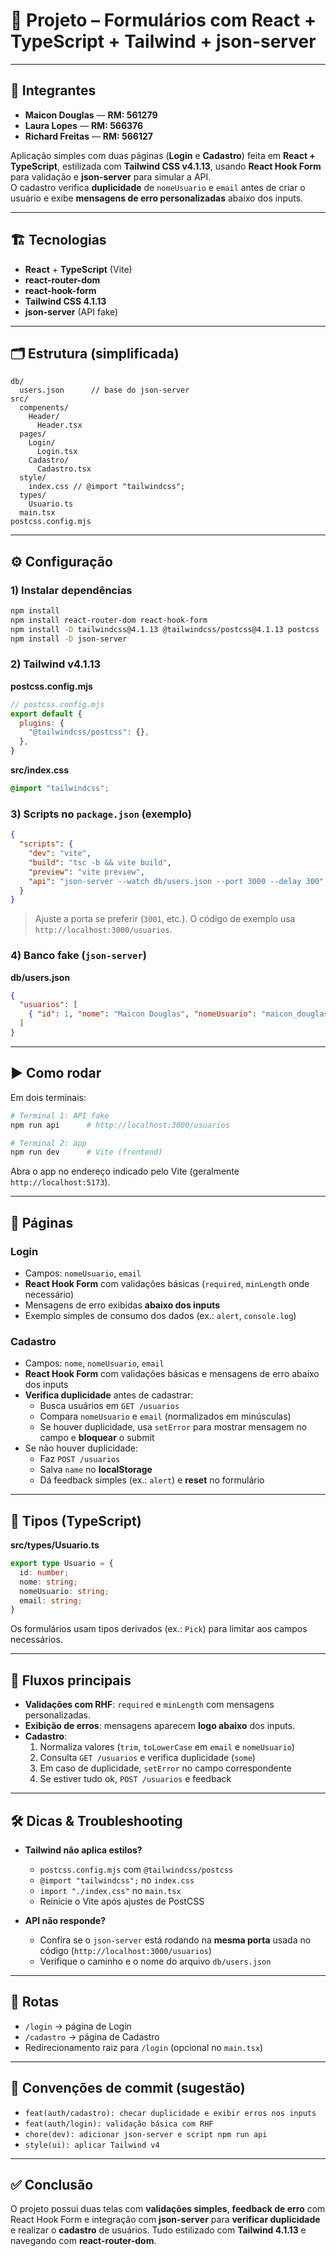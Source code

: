 # 📘 Projeto – Formulários com React + TypeScript + Tailwind + json-server

---

## 👥 Integrantes

- **Maicon Douglas** — **RM: 561279**
- **Laura Lopes** — **RM: 566376**
- **Richard Freitas** — **RM: 566127**



Aplicação simples com duas páginas (**Login** e **Cadastro**) feita em **React + TypeScript**, estilizada com **Tailwind CSS v4.1.13**, usando **React Hook Form** para validação e **json-server** para simular a API.  
O cadastro verifica **duplicidade** de `nomeUsuario` e `email` antes de criar o usuário e exibe **mensagens de erro personalizadas** abaixo dos inputs.

---

## 🏗️ Tecnologias

- **React** + **TypeScript** (Vite)
- **react-router-dom**
- **react-hook-form**
- **Tailwind CSS 4.1.13**
- **json-server** (API fake)

---

## 🗂️ Estrutura (simplificada)

```
db/
  users.json      // base do json-server
src/
  compenents/
    Header/
      Header.tsx
  pages/
    Login/
      Login.tsx
    Cadastro/
      Cadastro.tsx
  style/
    index.css // @import "tailwindcss";
  types/
    Usuario.ts
  main.tsx
postcss.config.mjs
```

---

## ⚙️ Configuração

### 1) Instalar dependências

```bash
npm install
npm install react-router-dom react-hook-form
npm install -D tailwindcss@4.1.13 @tailwindcss/postcss@4.1.13 postcss
npm install -D json-server
```

### 2) Tailwind v4.1.13

**postcss.config.mjs**
```js
// postcss.config.mjs
export default {
  plugins: {
    "@tailwindcss/postcss": {},
  },
}
```

**src/index.css**
```css
@import "tailwindcss";
```

### 3) Scripts no `package.json` (exemplo)

```json
{
  "scripts": {
    "dev": "vite",
    "build": "tsc -b && vite build",
    "preview": "vite preview",
    "api": "json-server --watch db/users.json --port 3000 --delay 300"
  }
}
```

> Ajuste a porta se preferir (`3001`, etc.). O código de exemplo usa `http://localhost:3000/usuarios`.

### 4) Banco fake (`json-server`)

**db/users.json**
```json
{
  "usuarios": [
    { "id": 1, "nome": "Maicon Douglas", "nomeUsuario": "maicon_douglas", "email": "maicon@example.com" }
  ]
}
```

---

## ▶️ Como rodar

Em dois terminais:

```bash
# Terminal 1: API fake
npm run api      # http://localhost:3000/usuarios

# Terminal 2: app
npm run dev      # Vite (frontend)
```

Abra o app no endereço indicado pelo Vite (geralmente `http://localhost:5173`).

---

## 🧩 Páginas

### Login
- Campos: `nomeUsuario`, `email`
- **React Hook Form** com validações básicas (`required`, `minLength` onde necessário)
- Mensagens de erro exibidas **abaixo dos inputs**
- Exemplo simples de consumo dos dados (ex.: `alert`, `console.log`)

### Cadastro
- Campos: `nome`, `nomeUsuario`, `email`
- **React Hook Form** com validações básicas e mensagens de erro abaixo dos inputs
- **Verifica duplicidade** antes de cadastrar:
  - Busca usuários em `GET /usuarios`
  - Compara `nomeUsuario` e `email` (normalizados em minúsculas)
  - Se houver duplicidade, usa `setError` para mostrar mensagem no campo e **bloquear** o submit
- Se não houver duplicidade:
  - Faz `POST /usuarios`
  - Salva `name` no **localStorage**
  - Dá feedback simples (ex.: `alert`) e **reset** no formulário

---

## 🧠 Tipos (TypeScript)

**src/types/Usuario.ts**
```ts
export type Usuario = {
  id: number;
  nome: string;
  nomeUsuario: string;
  email: string;
}
```

Os formulários usam tipos derivados (ex.: `Pick`) para limitar aos campos necessários.

---

## 🧪 Fluxos principais

- **Validações com RHF**: `required` e `minLength` com mensagens personalizadas.
- **Exibição de erros**: mensagens aparecem **logo abaixo** dos inputs.
- **Cadastro**:
  1. Normaliza valores (`trim`, `toLowerCase` em `email` e `nomeUsuario`)
  2. Consulta `GET /usuarios` e verifica duplicidade (`some`)
  3. Em caso de duplicidade, `setError` no campo correspondente
  4. Se estiver tudo ok, `POST /usuarios` e feedback

---

## 🛠️ Dicas & Troubleshooting

- **Tailwind não aplica estilos?**
  - `postcss.config.mjs` com `@tailwindcss/postcss`
  - `@import "tailwindcss";` no `index.css`
  - `import "./index.css"` no `main.tsx`
  - Reinicie o Vite após ajustes de PostCSS

- **API não responde?**
  - Confira se o `json-server` está rodando na **mesma porta** usada no código (`http://localhost:3000/usuarios`)
  - Verifique o caminho e o nome do arquivo `db/users.json`

---

## 🧭 Rotas

- `/login` → página de Login  
- `/cadastro` → página de Cadastro  
- Redirecionamento raiz para `/login` (opcional no `main.tsx`)

---

## 🧾 Convenções de commit (sugestão)

- `feat(auth/cadastro): checar duplicidade e exibir erros nos inputs`
- `feat(auth/login): validação básica com RHF`
- `chore(dev): adicionar json-server e script npm run api`
- `style(ui): aplicar Tailwind v4`

---

## ✅ Conclusão

O projeto possui duas telas com **validações simples**, **feedback de erro** com React Hook Form e integração com **json-server** para **verificar duplicidade** e realizar o **cadastro** de usuários. Tudo estilizado com **Tailwind 4.1.13** e navegando com **react-router-dom**.
